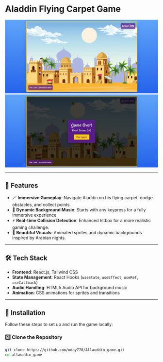 # Aladdin Flying Carpet Game

[![Aladdin Game](./public/Game.png)](https://allauddin-game.vercel.app/)  
[![Aladdin Game Over](./public/Game_over.png)](https://allauddin-game.vercel.app/)

---

## 🚀 Features

- 🪄 **Immersive Gameplay**: Navigate Aladdin on his flying carpet, dodge obstacles, and collect points.
- 🎵 **Dynamic Background Music**: Starts with any keypress for a fully immersive experience.
- ⚡ **Real-time Collision Detection**: Enhanced hitbox for a more realistic gaming challenge.
- 🎨 **Beautiful Visuals**: Animated sprites and dynamic backgrounds inspired by Arabian nights.

---

## 🛠️ Tech Stack

- **Frontend**: React.js, Tailwind CSS  
- **State Management**: React Hooks (`useState`, `useEffect`, `useRef`, `useCallback`)  
- **Audio Handling**: HTML5 Audio API for background music  
- **Animation**: CSS animations for sprites and transitions  

---

## 📝 Installation

Follow these steps to set up and run the game locally:

### 1️⃣ Clone the Repository

```bash
git clone https://github.com/uday778/Allauddin_game.git
cd allauddin_game



